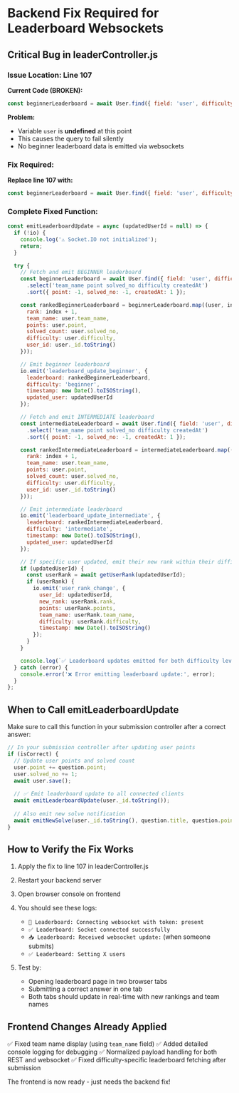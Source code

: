# Backend Fix Required for Leaderboard Websockets

## Critical Bug in leaderController.js

### Issue Location: Line 107

**Current Code (BROKEN):**
```javascript
const beginnerLeaderboard = await User.find({ field: 'user', difficulty: user.difficulty })
```

**Problem:** 
- Variable `user` is **undefined** at this point
- This causes the query to fail silently
- No beginner leaderboard data is emitted via websockets

### Fix Required:

**Replace line 107 with:**
```javascript
const beginnerLeaderboard = await User.find({ field: 'user', difficulty: 'beginner' })
```

### Complete Fixed Function:

```javascript
const emitLeaderboardUpdate = async (updatedUserId = null) => {
  if (!io) {
    console.log('⚠️ Socket.IO not initialized');
    return;
  }

  try {
    // Fetch and emit BEGINNER leaderboard
    const beginnerLeaderboard = await User.find({ field: 'user', difficulty: 'beginner' })  // ✅ FIXED
      .select('team_name point solved_no difficulty createdAt')
      .sort({ point: -1, solved_no: -1, createdAt: 1 });

    const rankedBeginnerLeaderboard = beginnerLeaderboard.map((user, index) => ({
      rank: index + 1,
      team_name: user.team_name,
      points: user.point,
      solved_count: user.solved_no,
      difficulty: user.difficulty,
      user_id: user._id.toString()
    }));

    // Emit beginner leaderboard
    io.emit('leaderboard_update_beginner', {
      leaderboard: rankedBeginnerLeaderboard,
      difficulty: 'beginner',
      timestamp: new Date().toISOString(),
      updated_user: updatedUserId
    });

    // Fetch and emit INTERMEDIATE leaderboard
    const intermediateLeaderboard = await User.find({ field: 'user', difficulty: 'intermediate' })
      .select('team_name point solved_no difficulty createdAt')
      .sort({ point: -1, solved_no: -1, createdAt: 1 });

    const rankedIntermediateLeaderboard = intermediateLeaderboard.map((user, index) => ({
      rank: index + 1,
      team_name: user.team_name,
      points: user.point,
      solved_count: user.solved_no,
      difficulty: user.difficulty,
      user_id: user._id.toString()
    }));

    // Emit intermediate leaderboard
    io.emit('leaderboard_update_intermediate', {
      leaderboard: rankedIntermediateLeaderboard,
      difficulty: 'intermediate',
      timestamp: new Date().toISOString(),
      updated_user: updatedUserId
    });

    // If specific user updated, emit their new rank within their difficulty level
    if (updatedUserId) {
      const userRank = await getUserRank(updatedUserId);
      if (userRank) {
        io.emit('user_rank_change', {
          user_id: updatedUserId,
          new_rank: userRank.rank,
          points: userRank.points,
          team_name: userRank.team_name,
          difficulty: userRank.difficulty,
          timestamp: new Date().toISOString()
        });
      }
    }

    console.log(`✅ Leaderboard updates emitted for both difficulty levels`);
  } catch (error) {
    console.error('❌ Error emitting leaderboard update:', error);
  }
};
```

## When to Call emitLeaderboardUpdate

Make sure to call this function in your submission controller after a correct answer:

```javascript
// In your submission controller after updating user points
if (isCorrect) {
  // Update user points and solved count
  user.point += question.point;
  user.solved_no += 1;
  await user.save();
  
  // ✅ Emit leaderboard update to all connected clients
  await emitLeaderboardUpdate(user._id.toString());
  
  // Also emit new solve notification
  await emitNewSolve(user._id.toString(), question.title, question.point);
}
```

## How to Verify the Fix Works

1. Apply the fix to line 107 in leaderController.js
2. Restart your backend server
3. Open browser console on frontend
4. You should see these logs:
   - `🔌 Leaderboard: Connecting websocket with token: present`
   - `✅ Leaderboard: Socket connected successfully`
   - `📥 Leaderboard: Received websocket update:` (when someone submits)
   - `✅ Leaderboard: Setting X users`

5. Test by:
   - Opening leaderboard page in two browser tabs
   - Submitting a correct answer in one tab
   - Both tabs should update in real-time with new rankings and team names

## Frontend Changes Already Applied

✅ Fixed team name display (using `team_name` field)
✅ Added detailed console logging for debugging
✅ Normalized payload handling for both REST and websocket
✅ Fixed difficulty-specific leaderboard fetching after submission

The frontend is now ready - just needs the backend fix!
